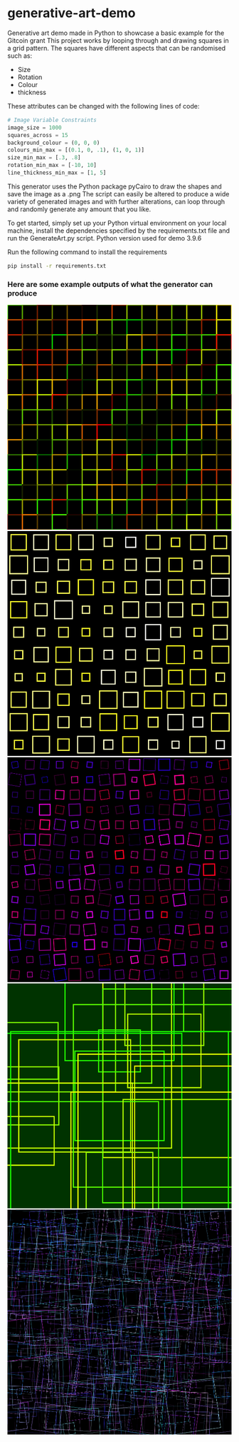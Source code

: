 # generative-art-demo
Generative art demo made in Python to showcase a basic example for the Gitcoin grant
This project works by looping through and drawing squares in a grid pattern.
The squares have different aspects that can be randomised such as:
 - Size
 - Rotation
 - Colour
 - thickness

These attributes can be changed with the following lines of code:
```python
# Image Variable Constraints
image_size = 1000
squares_across = 15
background_colour = (0, 0, 0)
colours_min_max = [(0.1, 0, .1), (1, 0, 1)]
size_min_max = [.3, .8]
rotation_min_max = [-10, 10]
line_thickness_min_max = [1, 5]
```
This generator uses the Python package pyCairo to draw the shapes and save the image 
as a .png
The script can easily be altered to produce a wide variety of generated images and 
with further alterations, can loop through and randomly generate any amount that you like.

To get started, simply set up your Python virtual environment on your local machine, 
install the dependencies specified by the requirements.txt file and
run the GenerateArt.py script. Python version used for demo 3.9.6

Run the following command to install the requirements
```bash
pip install -r requirements.txt
```
### Here are some example outputs of what the generator can produce

![](GeneratedExamples/Generated_Image_1.png)
![](GeneratedExamples/Generated_Image_2.png)
![](GeneratedExamples/Generated_Image_5.png)
![](GeneratedExamples/Generated_Image_3.png)
![](GeneratedExamples/Generated_Image_4.png)
